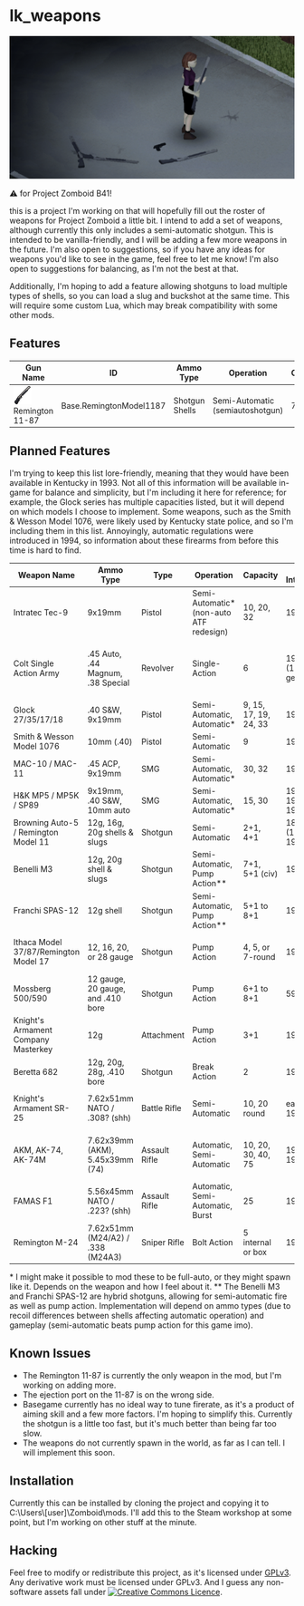 # lk_weapons

![preview image](.github/preview.png)

:warning: for Project Zomboid B41!

this is a project I'm working on that will hopefully fill out the roster of weapons for Project Zomboid a little bit. I intend to add a set of weapons, although currently this only includes a semi-automatic shotgun. This is intended to be vanilla-friendly, and I will be adding a few more weapons in the future. I'm also open to suggestions, so if you have any ideas for weapons you'd like to see in the game, feel free to let me know! I'm also open to suggestions for balancing, as I'm not the best at that.

Additionally, I'm hoping to add a feature allowing shotguns to load multiple types of shells, so you can load a slug and buckshot at the same time. This will require some custom Lua, which may break compatibility with some other mods.

## Features

| Gun Name                                                                                      | ID                              | Ammo Type         | Operation                         | Capacity    |
| --------------------------------------------------------------------------------------------- | ------------------------------- | ----------------- | --------------------------------- | ----------- |
| ![Remington 11-87 icon](media/textures/Item_RemingtonModel1187.png) Remington 11-87           | Base.RemingtonModel1187         | Shotgun Shells    | Semi-Automatic (semiautoshotgun)  | 7           |

## Planned Features

I'm trying to keep this list lore-friendly, meaning that they would have been available in Kentucky in 1993. Not all of this information will be available in-game for balance and simplicity, but I'm including it here for reference; for example, the Glock series has multiple capacities listed, but it will depend on which models I choose to implement. Some weapons, such as the Smith & Wesson Model 1076, were likely used by Kentucky state police, and so I'm including them in this list. Annoyingly, automatic regulations were introduced in 1994, so information about these firearms from before this time is hard to find.

| Weapon Name                           | Ammo Type                            | Type          | Operation                               | Capacity               | Year of Introduction  | Note                                   |
| ------------------------------------- | ------------------------------------ | ------------  | --------------------------------------- | ---------------------- | --------------------- | -------------------------------------- |
| Intratec Tec-9                        | 9x19mm                               | Pistol        | Semi-Automatic* (non-auto ATF redesign) | 10, 20, 32             | 1985                  |                                        |
| Colt Single Action Army               | .45 Auto, .44 Magnum, .38 Special    | Revolver      | Single-Action                           | 6                      | 1976 gen3 (1872 gen1) | Single action works, just needs assets |
| Glock 27/35/17/18                     | .40 S&W, 9x19mm                      | Pistol        | Semi-Automatic, Automatic*              | 9, 15, 17, 19, 24, 33  | 1990                  |                                        |
| Smith & Wesson Model 1076             | 10mm (.40)                           | Pistol        | Semi-Automatic                          | 9                      | 1990                  |                                        |
| MAC-10 / MAC-11                       | .45 ACP, 9x19mm                      | SMG           | Semi-Automatic, Automatic*              | 30, 32                 | 1970                  |                                        |
| H&K MP5 / MP5K / SP89                 | 9x19mm, .40 S&W, 10mm auto           | SMG           | Semi-Automatic, Automatic*              | 15, 30                 | 1966 / 1976 / 1989    |                                        |
| Browning Auto-5 / Remington Model 11  | 12g, 16g, 20g shells & slugs         | Shotgun       | Semi-Automatic                          | 2+1, 4+1               | 1898 (1902–1998)      |                                        |
| Benelli M3                            | 12g, 20g shell & slugs               | Shotgun       | Semi-Automatic, Pump Action**           | 7+1, 5+1 (civ)         | 1989                  |                                        |
| Franchi SPAS-12                       | 12g shell                            | Shotgun       | Semi-Automatic, Pump Action**           | 5+1 to 8+1             | 1979                  |                                        |
| Ithaca Model 37/87/Remington Model 17 | 12, 16, 20, or 28 gauge              | Shotgun       | Pump Action                             | 4, 5, or 7-round       | 1937                  | lighter than other shotguns            |
| Mossberg 500/590                      | 12 gauge, 20 gauge, and .410 bore    | Shotgun       | Pump Action                             | 6+1 to 8+1             | 590: 1961             |                                        |
| Knight's Armament Company Masterkey   | 12g                                  | Attachment    | Pump Action                             | 3+1                    | 1980s?                | wishlist feature, not a priority       |
| Beretta 682                           | 12g, 20g, 28g, .410 bore             | Shotgun       | Break Action                            | 2                      | 1984                  |                                        |
| Knight's Armament SR-25               | 7.62x51mm NATO / .308? (shh)         | Battle Rifle  | Semi-Automatic                          | 10, 20 round           | early 1990s??         | not sure if this fits due to timeframe |
| AKM, AK-74, AK-74M                    | 7.62x39mm (AKM), 5.45x39mm (74)      | Assault Rifle | Automatic, Semi-Automatic               | 10, 20, 30, 40, 75     | 1959, 1974, 1991      | NATO cartridge versions dont exist yet |
| FAMAS F1                              | 5.56x45mm NATO / .223? (shh)         | Assault Rifle | Automatic, Semi-Automatic, Burst        | 25                     | 1975                  |                                        |
| Remington M-24                        | 7.62x51mm (M24/A2) / .338 (M24A3)    | Sniper Rifle  | Bolt Action                             | 5 internal or box      | 1988                  | needs a high zoom & accuracy           |


\* I might make it possible to mod these to be full-auto, or they might spawn like it. Depends on the weapon and how I feel about it.
\*\* The Benelli M3 and Franchi SPAS-12 are hybrid shotguns, allowing for semi-automatic fire as well as pump action. Implementation will depend on ammo types (due to recoil differences between shells affecting automatic operation) and gameplay (semi-automatic beats pump action for this game imo).

## Known Issues

- The Remington 11-87 is currently the only weapon in the mod, but I'm working on adding more.
- The ejection port on the 11-87 is on the wrong side.
- Basegame currently has no ideal way to tune firerate, as it's a product of aiming skill and a few more factors. I'm hoping to simplify this. Currently the shotgun is a little too fast, but it's much better than being far too slow.
- The weapons do not currently spawn in the world, as far as I can tell. I will implement this soon.

## Installation

Currently this can be installed by cloning the project and copying it to C:\\Users\\\[user\]\\Zomboid\\mods. I'll add this to the Steam workshop at some point, but I'm working on other stuff at the minute.

## Hacking

Feel free to modify or redistribute this project, as it's licensed under [GPLv3](LICENSE). Any derivative work must be licensed under GPLv3. And I guess any non-software assets fall under <a rel="license" href="http://creativecommons.org/licenses/by-nc-sa/4.0/"><img alt="Creative Commons Licence" style="border-width:0" src="https://i.creativecommons.org/l/by-nc-sa/4.0/80x15.png" /></a>.
